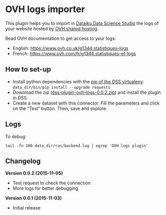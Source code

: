 # OVH logs importer

This plugin helps you to import in [Dataiku Data Science Studio](http://www.dataiku.com/dss/) the logs of your website hosted by [OVH shared hosting](http://www.ovh.com).

Read OVH documentation to get access to your logs:

* English: https://www.ovh.co.uk/g1344.statistiques-logs
* French: https://www.ovh.com/fr/g1344.statistiques-et-logs

## How to set-up

* Install python dependencies with the [pip of the DSS virtualenv](http://learn.dataiku.com/howto/code/python/install-python-packages.html): `data_dir/bin/pip install --upgrade requests`
* Download the zip ([dss-plugin-ovh-logs-0.0.2.zip](https://github.com/jereze/dataiku-dss-plugin-ovh-logs/releases/download/v0.0.2/dss-plugin-ovh-logs-0.0.2.zip)) and install the plugin in DSS.
* Create a new dataset with this connector. Fill the parameters and click on the “Test“ button. Then, save and explore.

## Logs

To debug:

`tail -fn 100 data_dir/run/backend.log | egrep 'OVH logs plugin'`

## Changelog

**Version 0.0.2 (2015-11-05)**

* Test request to check the connection
* More logs for better debugging

**Version 0.0.1 (2015-11-03)**

* Initial release
